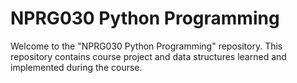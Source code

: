 # NPRG030 Python Programming

Welcome to the "NPRG030 Python Programming" repository. This repository contains course project and data structures learned and implemented during the course.